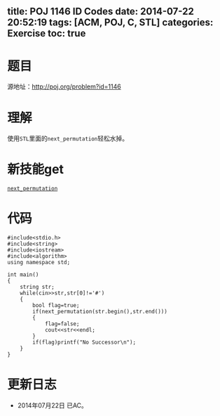﻿title: POJ 1146 ID Codes
date: 2014-07-22 20:52:19
tags: [ACM, POJ, C, STL]
categories: Exercise
toc: true
---
# 题目
源地址：http://poj.org/problem?id=1146

# 理解
使用`STL`里面的`next_permutation`轻松水掉。

<!-- more -->

# 新技能get
[`next_permutation`](http://www.cplusplus.com/reference/algorithm/next_permutation/)

# 代码
```
#include<stdio.h>
#include<string>
#include<iostream>
#include<algorithm>
using namespace std;

int main()
{
    string str;
    while(cin>>str,str[0]!='#')
    {
        bool flag=true;
        if(next_permutation(str.begin(),str.end()))
        {
            flag=false;
            cout<<str<<endl;
        }
        if(flag)printf("No Successor\n");
    }
}
```

# 更新日志
- 2014年07月22日 已AC。